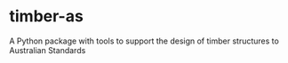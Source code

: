 # timber-as
 A Python package with tools to support the design of timber structures to Australian Standards
